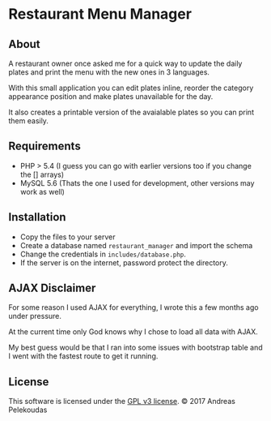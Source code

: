 Restaurant Menu Manager
======================

About
-----

A restaurant owner once asked me for a quick way to update the daily plates
and print the menu with the new ones in 3 languages.

With this small application you can edit plates inline, reorder the category
appearance position and make plates unavailable for the day.

It also creates a printable version of the avaialable plates so you can print
them easily.


Requirements
------------

 - PHP > 5.4 (I guess you can go with earlier versions too if 
 you change the [] arrays)
 - MySQL 5.6 (Thats the one I used for development, other 
 versions may work as well)


Installation
-----------

- Copy the files to your server
- Create a database named `restaurant_manager` and import the schema
- Change the credentials in `includes/database.php`.
- If the server is on the internet, password protect the directory.


AJAX Disclaimer
---------------

For some reason I used AJAX for everything, I wrote this a few months ago under
pressure.

At the current time only God knows why I chose to load all data with AJAX.

My best guess would be that I ran into some issues with bootstrap table and I
went with the fastest route to get it running.


License
-------

This software is licensed under the [GPL v3 license](http://www.gnu.org/copyleft/gpl.html).
© 2017 Andreas Pelekoudas
